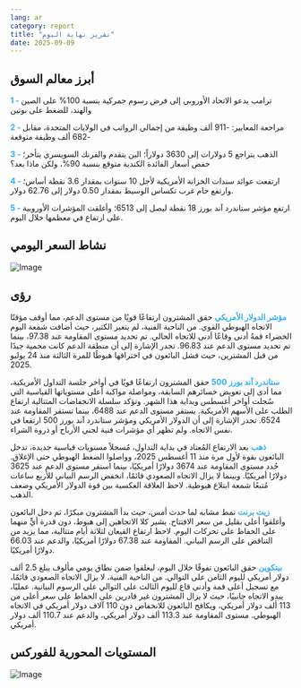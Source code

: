 ```yaml
---
lang: ar
category: report
title: "تقرير نهاية اليوم"
date: 2025-09-09
---
```



<h2>أبرز معالم السوق</h2>
<strong style="color: #2caef7;">1 - </strong> ترامب يدعو الاتحاد الأوروبي إلى فرض رسوم جمركية بنسبة 100% على الصين والهند، للضغط على بوتين

<strong style="color: #2caef7;">2 - </strong> مراجعة المعايير: -911 ألف وظيفة من إجمالي الرواتب في الولايات المتحدة، مقابل -682 ألف وظيفة متوقعة

<strong style="color: #2caef7;">3 - </strong> الذهب يتراجع 5 دولارات إلى 3630 دولاراً؛ الين يتقدم والفرنك السويسري يتأخر؛ خفض أسعار الفائدة الكندية متوقع بنسبة 90%، ولكن ماذا بعد؟

<strong style="color: #2caef7;">4 - </strong> ارتفعت عوائد سندات الخزانة الأمريكية لأجل 10 سنوات بمقدار 3.6 نقطة أساس؛ وارتفع خام غرب تكساس الوسيط بمقدار 0.50 دولار إلى 62.76 دولار.

<strong style="color: #2caef7;">5 - </strong> ارتفع مؤشر ستاندرد آند بورز 18 نقطة ليصل إلى 6513؛ وأغلقت المؤشرات الأوروبية على ارتفاع في معظمها خلال اليوم.



<h2>نشاط السعر اليومي</h2>
<img src="https://markleighedu.github.io/img/Sep-2025/09-Sep-2025/price.jpg" alt="Image"/>

<h2>رؤى</h2>
<strong style="color: #2caef7;">مؤشر الدولار الأمريكي</strong> حقق المشترون ارتفاعًا قويًا من مستوى الدعم، مما أوقف مؤقتًا الاتجاه الهبوطي القوي. من الناحية الفنية، لم يتغير الكثير، حيث أضافت شمعة اليوم الخضراء قمةً أدنى وقاعًا أدنى للاتجاه الحالي. تم تحديد مستوى المقاومة عند 97.38، بينما تم تحديد مستوى الدعم عند 96.83. تجدر الإشارة إلى أن منطقة الدعم كانت محمية جيدًا من قبل المشترين، حيث فشل البائعون في اختراقها هبوطًا للمرة الثالثة منذ 24 يوليو 2025.

<strong style="color: #2caef7;">ستاندرد آند بورز 500</strong> حقق المشترون ارتفاعًا قويًا في أواخر جلسة التداول الأمريكية، مما أدى إلى تعويض خسائرهم السابقة، ومواصلة مواكبة أعلى مستوياتها القياسية التي سُجلت أواخر أغسطس وبداية هذا الشهر. وتؤكد سلسلة الانخفاضات المتتالية ارتفاع الطلب على الأسهم الأمريكية. يستقر مستوى الدعم عند 6488، بينما تستقر المقاومة عند 6524. تجدر الإشارة إلى أن الدولار الأمريكي ومؤشر ستاندرد آند بورز 500 ارتفعا في نفس الاتجاه. ولم تظهر أي مؤشرات فنية لجني الأرباح أو ذروة الشراء.

<strong style="color: #2caef7;">ذهب</strong> بعد الارتفاع المُعتاد في بداية التداول، مُسجلاً مستويات قياسية جديدة، تدخل البائعون بقوة لأول مرة منذ 11 أغسطس 2025، وواصلوا الضغط الهبوطي حتى الإغلاق. حُدد مستوى المقاومة عند 3674 دولارًا أمريكيًا، بينما استقر مستوى الدعم عند 3625 دولارًا أمريكيًا. وبينما لا يزال الاتجاه الصعودي قائمًا، انخفض الرسم البياني للأربع ساعات مُتبعًا شمعة ابتلاع هبوطية. لاحظ العلاقة العكسية بين قوة الدولار الأمريكي وضعف الذهب.

<strong style="color: #2caef7;">زيت برنت</strong> نمط مشابه لما حدث أمس، حيث بدأ المشترون مبكرًا، ثم دخل البائعون وأغلقوا أعلى بقليل من سعر الافتتاح. يشير كلا الاتجاهين إلى هبوط، دون قدرة أيٍّ منهما على الحفاظ على تحركات اليوم. لاحظ ارتفاع القيعان لثلاثة أيام متتالية، مما يزيد من التناقض على الرسم البياني. المقاومة عند 67.38 دولارًا أمريكيًا، والدعم عند 66.03 دولارًا أمريكيًا.

<strong style="color: #2caef7;">بيتكوين</strong> حقق البائعون تفوقًا خلال اليوم، ليغلقوا ضمن نطاق يومي مألوف يبلغ 2.5 ألف دولار أمريكي لليوم الثامن على التوالي. من الناحية الفنية، لا يزال الاتجاه الصعودي قائمًا، مع تسجيل أعلى قمة وأدنى قاع لليوم الثالث على التوالي على الرسوم البيانية. عمليًا، يبدو الاتجاه جانبيًا، حيث لا يزال المشترون غير قادرين على الحفاظ على سعر أعلى من 113 ألف دولار أمريكي، ويكافح البائعون للانخفاض دون 110 آلاف دولار أمريكي في الاتجاه الهبوطي. مستوى المقاومة عند 113.3 ألف دولار أمريكي، والدعم عند 110.7 ألف دولار أمريكي.



<h2>المستويات المحورية للفوركس</h2>
<img src="https://markleighedu.github.io/img/Sep-2025/09-Sep-2025/pivot.jpg" alt="Image"/>